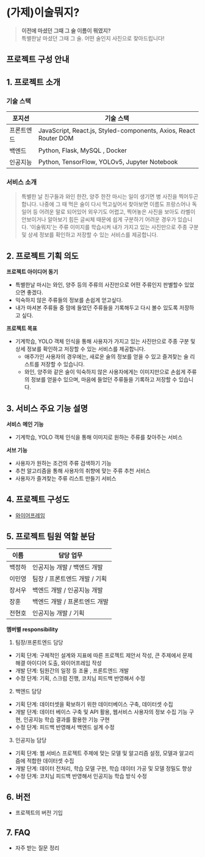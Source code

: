 # (가제)이술뭐지?

> **이전에 마셨던 그때 그 술 이름이 뭐였지?** <br>
> 특별한날 마셨던 그때 그 술. 어떤 술인지 사진으로 찾아드립니다!

## 프로젝트 구성 안내

## 1. 프로젝트 소개

### 기술 스택

| 포지션     | 기술 스택                                                        |
| ---------- | ---------------------------------------------------------------- |
| 프론트엔드 | JavaScript, React.js, Styled-components, Axios, React Router DOM |
| 백엔드     | Python, Flask, MySQL , Docker                                    |
| 인공지능   | Python, TensorFlow, YOLOv5, Jupyter Notebook                     |

### 서비스 소개

> 특별한 날 친구들과 와인 한잔, 양주 한잔 마시는 일이 생기면 병 사진을 찍어두곤 합니다. 나중에 그 때 먹은 술이 다시 먹고싶어서 찾아보면 이름도 프랑스어나 독일어 등 어려운 말로 되어있어 외우기도 어렵고, 찍어놓은 사진을 보아도 라벨이 안보이거나 알아보기 힘든 글씨체 때문에 쉽게 구분하기 어려운 경우가 있습니다. '이술뭐지'는 주류 이미지를 학습시켜 내가 가지고 있는 사진만으로 주종 구분 및 상세 정보를 확인하고 저장할 수 있는 서비스를 제공합니다.

## 2. 프로젝트 기획 의도

**프로젝트 아이디어 동기**<br>

- 특별한날 마시는 와인, 양주 등의 주류의 사진만으로 어떤 주류인지 판별할수 있었으면 좋겠다.
- 익숙하지 않은 주류들의 정보를 손쉽게 얻고싶다.
- 내가 마셔본 주류들 중 맘에 들었던 주류들을 기록해두고 다시 볼수 있도록 저장하고 싶다.

**프로젝트 목표**<br>

- 기계학습, YOLO 객체 인식을 통해 사용자가 가지고 있는 사진만으로 주종 구분 및 상세 정보를 확인하고 저장할 수 있는 서비스를 제공합니다.
  - 애주가인 사용자의 경우에는, 새로운 술의 정보를 얻을 수 있고 즐겨찾는 술 리스트를 저장할 수 있습니다.
  - 와인, 양주와 같은 술이 익숙하지 않은 사용자에게는 이미지만으로 손쉽게 주류의 정보를 얻을수 있으며, 마음에 들었던 주류들을 기록하고 저장할 수 있습니다.

## 3. 서비스 주요 기능 설명

**서비스**
**메인 기능**

- 기계학습, YOLO 객체 인식을 통해 이미지로 원하는 주류를 찾아주는 서비스

**서브 기능**

- 사용자가 원하는 조건의 주류 검색하기 기능
- 추천 알고리즘을 통해 사용자의 취향에 맞는 주류 추천 서비스
- 사용자가 즐겨찾는 주류 리스트 만들기 서비스

## 4. 프로젝트 구성도

- [와이어프레임](https://whimsical.com/gokuma-2bWmzF2MiVEBtbqBFh1YPb)

## 5. 프로젝트 팀원 역할 분담

| 이름   | 담당 업무                     |
| ------ | ----------------------------- |
| 백정하 | 인공지능 개발 / 백엔드 개발   |
| 이민영 | 팀장 / 프론트엔드 개발 / 기획 |
| 장서우 | 백엔드 개발 / 인공지능 개발   |
| 장훈   | 백엔드 개발 / 프론트엔드 개발 |
| 전현호 | 인공지능 개발 / 기획          |

**멤버별 responsibility**

1. 팀장/프론트엔드 담당

- 기획 단계: 구체적인 설계와 지표에 따른 프로젝트 제안서 작성, 큰 주제에서 문제 해결 아이디어 도출, 와이어프레임 작성
- 개발 단계: 팀원간의 일정 등 조율 , 프론트엔드 개발
- 수정 단계: 기획, 스크럼 진행, 코치님 피드백 반영해서 수정

2. 백엔드 담당

- 기획 단계: 데이터셋을 확보하기 위한 데이터베이스 구축, 데이터셋 수집
- 개발 단계: 데이터 베이스 구축 및 API 활용, 웹서비스 사용자의 정보 수집 기능 구현, 인공지능 학습 결과를 활용한 기능 구현
- 수정 단계: 피드백 반영해서 백엔드 설계 수정

3. 인공지능 담당

- 기획 단계: 웹 서비스 프로젝트 주제에 맞는 모델 및 알고리즘 설정, 모델과 알고리즘에 적합한 데이터셋 수집
- 개발 단계: 데이터 전처리, 학습 모델 구현, 학습 데이터 가공 및 모델 정밀도 향상
- 수정 단계: 코치님 피드백 반영해서 인공지능 학습 방식 수정

## 6. 버전

- 프로젝트의 버전 기입

## 7. FAQ

- 자주 받는 질문 정리
